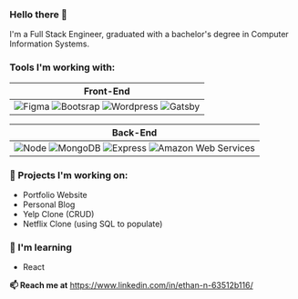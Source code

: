 ### Hello there 👋

I'm a Full Stack Engineer, graduated with a bachelor's degree in Computer Information Systems. 

### Tools I'm working with:
| **Front-End** |
| ----------- | 
| <img src="https://img.shields.io/badge/figma-%23F24E1E.svg?style=for-the-badge&logo=figma&logoColor=white" alt="Figma"/> <img src="https://img.shields.io/badge/bootstrap-blueviolet?style=for-the-badge&logo=bootstrap&logoColor=white" alt="Bootsrap"/> <img src="https://img.shields.io/badge/WordPress-%23117AC9.svg?style=for-the-badge&logo=WordPress&logoColor=white" alt="Wordpress"/> <img src="https://img.shields.io/badge/Gatsby-%23663399.svg?style=for-the-badge&logo=gatsby&logoColor=white" alt="Gatsby"/>|

| **Back-End** |
| ----------- |
| <img src="https://img.shields.io/badge/node-white?style=for-the-badge&logo=node.js&logoColor=%#339933" alt="Node"/> <img src="https://img.shields.io/badge/MongoDB-%234ea94b.svg?style=for-the-badge&logo=mongodb&logoColor=white" alt="MongoDB"/> <img src="https://img.shields.io/badge/-Express-white?style=for-the-badge" alt="Express"/> <img src="https://img.shields.io/badge/AWS-%23FF9900.svg?style=for-the-badge&logo=amazon-aws&logoColor=white" alt="Amazon Web Services"/>|


### 🔭 Projects I'm working on:
<ul>
    <li>Portfolio Website</li>
    <li>Personal Blog</li>
    <li>Yelp Clone (CRUD)</li>
    <li>Netflix Clone (using SQL to populate)</li>
</ul>

### 🌱 I'm learning
<ul>
    <li>React</li>
</ul>

**📫 Reach me at**
https://www.linkedin.com/in/ethan-n-63512b116/


<!--
**Ethansev/Ethansev** is a ✨ _special_ ✨ repository because its `README.md` (this file) appears on your GitHub profile.

Here are some ideas to get you started:
- 👯 I’m looking to collaborate on ...
- 🤔 I’m looking for help with ...
- 💬 Ask me about ...
- ⚡ Fun fact: ...

For a substantial list of markdown badges: 
https://github.com/Ileriayo/markdown-badges 
-->
